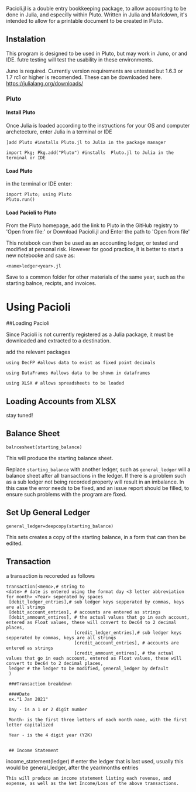 Pacioli.jl is a double entry bookkeeping package, to allow accounting to be done in Julia, and especilly within Pluto.  Written in Julia and Markdown, it's intended to allow for a printable document to be created in Pluto.

## Instalation

This program is designed to be used in Pluto, but may work in Juno, or and IDE.  futre testing will test the usability in these environments.

Juno is required.  Currently version requirements are untested but 1.6.3 or 1.7 rc1 or higher is recomended.  These can be downloaded here.
https://julialang.org/downloads/


### Pluto

#### Install Pluto

Once Julia is loaded according to the instructions for your OS and computer archetecture, enter Julia in a terminal or IDE

```
]add Pluto #installs Pluto.jl to Julia in the package manager
```

```
import Pkg; Pkg.add("Pluto") #installs  Pluto.jl to Julia in the terminal or IDE
```

#### Load Pluto

in the terminal or IDE enter:

```
import Pluto; using Pluto
Pluto.run()
```
#### Load Pacioli to Pluto

From the Pluto homepage, add the link to Pluto  in the GitHub registry to 'Open from file:'
or 
Download Pacioli.jl
and
Enter the path to 'Open from file'

This notebook can then be used as an accounting ledger, or tested and modified at personal risk.  However for good practice, it is better to start a new notebooke and save as:

```
<name>ledger<year>.jl
```

Save to a common folder for other materials of the same year, such as the starting balnce, recipts, and invoices.



# Using Pacioli

##Loading Pacioli

Since Pacioli is not currently registered as a Julia package, it must be downloaded and extracted to a destination.

add the relevant packages
```
using DecFP #allows data to exist as fixed point decimals

using DataFrames #allows data to be shown in dataframes

using XLSX # allows spreadsheets to be loaded
```
## Loading Accounts from XLSX
stay tuned!

## Balance Sheet

```
balncesheet(starting_balance)
```
This will produce the starting balance sheet.

Replace ```starting_balance``` with another ledger, such as ```general_ledger``` will a balance sheet after all transactions in the ledger.  If there is a problem such as a sub ledger not being recorded property will result in an imbalance.  In this case the error needs to be fixed, and an issue report should be filled, to ensure such problems with the program are fixed. 

## Set Up General Ledger
```
general_ledger=deepcopy(starting_balance)
```
This sets creates a copy of the starting balance, in a form that can then be edited.

## Transaction

a transaction is recoreded as follows
```
transaction(<memo>,# string to 
<date> # date is entered using the format day <3 letter abbreviation for month> <Year> seperated by spaces
 [debit_ledger_entries],# sub ledger keys sepperated by commas, keys are all strings
 [debit_account_entries], # accounts are entered as strings 
 [debit_ammount_entires], # the actual values that go in each account, entered as Float values, these will convert to Dec64 to 2 decimal places,
                          [credit_ledger_entries],# sub ledger keys sepperated by commas, keys are all strings
                          [credit_account_entries], # accounts are entered as strings 
                          [credit_ammount_entires], # the actual values that go in each account, entered as Float values, these will convert to Dec64 to 2 decimal places,
 ledger # the ledger to be modified, general_ledger by default   
 )
 
 ###Transaction breakdown
 
 ####Date
 ex."1 Jan 2021"
 
 Day - is a 1 or 2 digit number
 
 Month- is the first three letters of each month name, with the first letter capitalized
 
 Year - is the 4 digit year (Y2K)
 
 
 ## Income Statement

```
income_statement(ledger) # enter the ledger that is last used, usually this would be general_ledger, after the year/months entries
```
This will produce an income statement listing each revenue, and expense, as well as the Net Income/Loss of the above transactions. 
